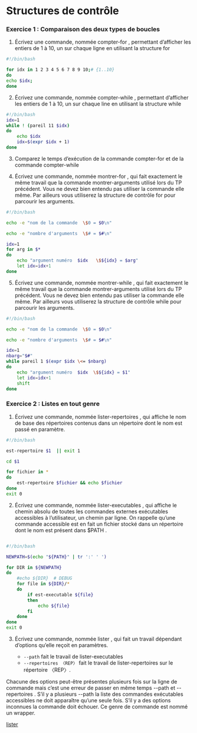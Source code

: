 # Structures de contrôle

### Exercice 1 : Comparaison des deux types de boucles

1. Écrivez une commande, nommée compter-for , permettant d’afficher les entiers de 1 à 10, un sur chaque ligne en utilisant la structure for
```bash
#!/bin/bash

for idx in 1 2 3 4 5 6 7 8 9 10;# {1..10}
do
echo $idx;
done
```
2. Écrivez une commande, nommée compter-while , permettant d’afficher les entiers de 1 à 10, un sur chaque line en utilisant la structure while

```bash
#!/bin/bash
idx=1
while ! (pareil 11 $idx)
do
    echo $idx
    idx=$(expr $idx + 1)
done
```

3. Comparez le temps d’exécution de la commande compter-for et de la commande compter-while


4. Écrivez une commande, nommée montrer-for , qui fait exactement le même travail que la commande montrer-arguments utilisé lors du TP précédent. Vous ne devez bien entendu pas utiliser la commande elle même. Par ailleurs vous utiliserez la structure de contrôle for pour parcourir les arguments.

```bash
#!/bin/bash

echo -e "nom de la commande  \$0 = $0\n"

echo -e "nombre d'arguments  \$# = $#\n"

idx=1
for arg in $*
do
    echo "argument numéro  $idx   \$${idx} = $arg"
    let idx=idx+1
done
```

5. Écrivez une commande, nommée montrer-while , qui fait exactement le même travail que la commande montrer-arguments utilisé lors du TP précédent. Vous ne devez bien entendu pas utiliser la commande elle même. Par ailleurs vous utiliserez la structure de contrôle while pour parcourir les arguments.


```bash
#!/bin/bash

echo -e "nom de la commande  \$0 = $0\n"

echo -e "nombre d'arguments  \$# = $#\n"

idx=1
nbarg="$#"
while pareil 1 $(expr $idx \<= $nbarg)
do
    echo "argument numéro  $idx  \$${idx} = $1"
    let idx=idx+1
    shift
done
```

### Exercice 2 : Listes en tout genre

1. Écrivez une commande, nommée lister-repertoires , qui affiche le nom de base des répertoires contenus dans un répertoire dont le nom est passé en paramètre.

```bash
#!/bin/bash

est-repertoire $1  || exit 1

cd $1

for fichier in *
do
    est-repertoire $fichier && echo $fichier
done
exit 0
```

2. Écrivez une commande, nommée lister-executables , qui affiche le chemin absolu de toutes les commandes externes exécutables accessibles à l’utilisateur, un chemin par ligne. On rappelle qu’une commande accessible est en fait un fichier stocké dans un répertoire dont le nom est présent dans $PATH .


```bash

#!/bin/bash

NEWPATH=$(echo "${PATH}" | tr ':' ' ')

for DIR in ${NEWPATH}
do
    #echo ${DIR}  # DEBUG
    for file in ${DIR}/*
    do
        if est-executable ${file}
        then
            echo ${file}
        fi
    done
done
exit 0
```

3. Écrivez une commande, nommée lister , qui fait un travail dépendant d’options qu’elle reçoit en paramètres.

    - `--path` fait le travail de lister-executables
    - `--repertoires 〈REP〉` fait le travail de lister-repertoires sur le répertoire 〈REP〉.

Chacune des options peut-être présentes plusieurs fois sur la ligne de commande mais c’est une erreur de passer en même temps --path et --repertoires . S’il y a plusieurs --path la liste des commandes exécutables accessibles ne doit apparaître qu’une seule fois. S’il y a des options inconnues la commande doit échouer.
Ce genre de commande est nommé un wrapper.

[lister](./lister.png)
